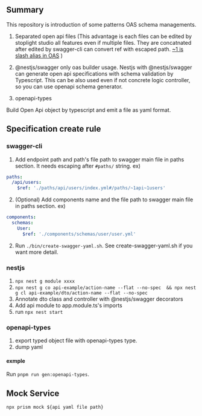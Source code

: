 ## Summary

This repository is introduction of some patterns OAS schema managements.

1. Separated open api files (This advantage is each files can be edited by stoplight studio all features even if multiple files. They are concatnated after edited by swagger-cli can convert ref with escaped path. [~1 is slash alias in OAS](https://swagger.io/docs/specification/using-ref/) )

2. @nestjs/swagger only oas builder usage. Nestjs with @nestjs/swagger can generate open api specifications with schema validation by Typescript. This can be also used even if not concrete logic controller, so you can use openapi schema generator.

3. openapi-types

Build Open Api object by typescript and emit a file as yaml format.

## Specification create rule

### swagger-cli

1. Add endpoint path and path's file path to swagger main file in paths section. It needs escaping after `#paths/` string.
   ex)

```yaml
paths:
  /api/users:
    $ref: './paths/api/users/index.yml#/paths/~1api~1users'
```

2. (Optional) Add components name and the file path to swagger main file in paths section.
   ex)

```yaml
components:
  schemas:
    User:
      $ref: './components/schemas/user/user.yml'
```

2. Run `./bin/create-swagger-yaml.sh`. See create-swagger-yaml.sh if you want more detail.

### nestjs

1. `npx nest g module xxxx`
2. `npx nest g co api-example/action-name --flat --no-spec  && npx nest g cl api-example/dto/action-name --flat --no-spec `
3. Annotate dto class and controller with @nestjs/swagger decorators
4. Add api module to app.module.ts's imports
5. run `npx nest start`

### openapi-types

1. export typed object file with openapi-types type.
2. dump yaml

#### exmple

Run `pnpm run gen:openapi-types`.

## Mock Service

```shell
npx prism mock ${api yaml file path}
```

